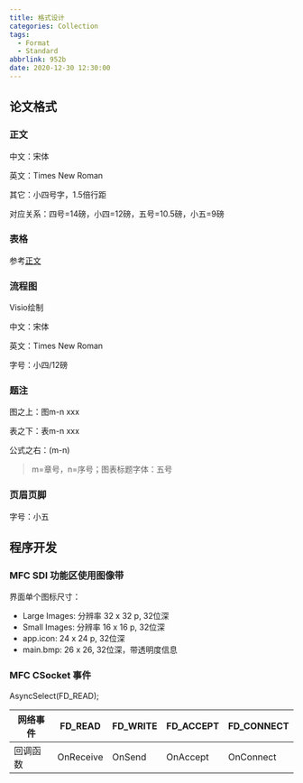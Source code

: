 ```yaml
---
title: 格式设计
categories: Collection
tags:
  - Format
  - Standard
abbrlink: 952b
date: 2020-12-30 12:30:00
---
```


## 论文格式

### 正文

中文：宋体

英文：Times New Roman

其它：小四号字，1.5倍行距

对应关系：四号=14磅，小四=12磅，五号=10.5磅，小五=9磅

### 表格

参考[正文](#正文)

### 流程图

Visio绘制

中文：宋体

英文：Times New Roman

字号：小四/12磅

### 题注

图之上：图m-n xxx

表之下：表m-n xxx

公式之右：(m-n)

> m=章号，n=序号；图表标题字体：五号

### 页眉页脚

字号：小五

## 程序开发

### MFC SDI 功能区使用图像带

界面单个图标尺寸：

+ Large Images: 分辨率 32 x 32 p, 32位深
+ Small Images: 分辨率 16 x 16 p, 32位深
+ app.icon: 24 x 24 p, 32位深
+ main.bmp: 26 x 26, 32位深，带透明度信息

### MFC CSocket 事件

AsyncSelect(FD_READ);

| 网络事件 | FD_READ   | FD_WRITE | FD_ACCEPT | FD_CONNECT |
| -------- | --------- | -------- | --------- | ---------- |
| 回调函数 | OnReceive | OnSend   | OnAccept  | OnConnect  |
